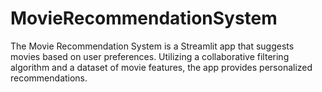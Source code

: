 # MovieRecommendationSystem
The Movie Recommendation System is a Streamlit app that suggests movies based on user preferences. Utilizing a collaborative filtering algorithm and a dataset of movie features, the app provides personalized recommendations.
